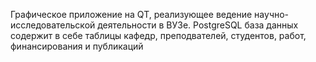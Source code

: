 Графическое приложение на QT, реализующее ведение научно-исследовательской деятельности в ВУЗе. PostgreSQL база данных содержит в себе таблицы кафедр, преподвателей, студентов, работ, финансирования и публикаций
